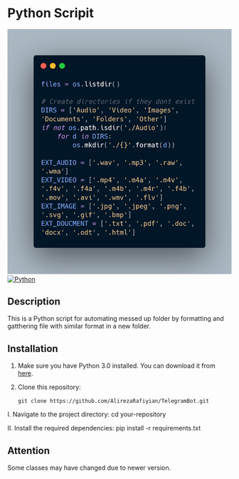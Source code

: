# Python Scripit
![Screenshot](carbon.png)
[![Python](https://img.shields.io/badge/Python-3-blue)](https://www.python.org/downloads/release/python-390/)

## Description
This is a Python script for automating messed up folder by formatting and gatthering file with similar format in a new folder.

## Installation
1. Make sure you have Python 3.0 installed. You can download it from [here](https://www.python.org/downloads/release/python-390/).
2. Clone this repository:

   ```shell
   git clone https://github.com/AlirezaRafiyian/TelegramBot.git

I. Navigate to the project directory:
  cd your-repository

II. Install the required dependencies:
  pip install -r requirements.txt
  
## Attention
Some classes may have changed due to newer version.
